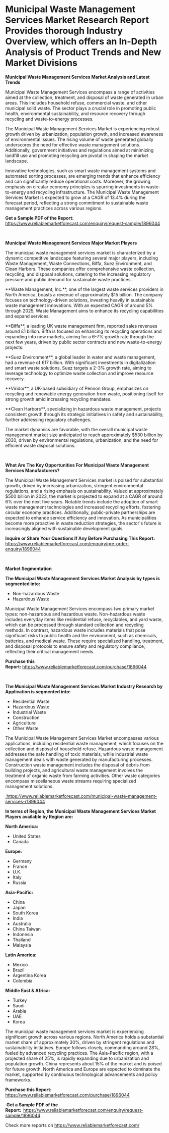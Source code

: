 <p><h1>Municipal Waste Management Services Market Research Report Provides thorough Industry Overview, which offers an In-Depth Analysis of Product Trends and New Market Divisions</h1></p><p><strong>Municipal Waste Management Services Market Analysis and Latest Trends</strong></p>
<p><p>Municipal Waste Management Services encompass a range of activities aimed at the collection, treatment, and disposal of waste generated in urban areas. This includes household refuse, commercial waste, and other municipal solid waste. The sector plays a crucial role in promoting public health, environmental sustainability, and resource recovery through recycling and waste-to-energy processes.</p><p>The Municipal Waste Management Services Market is experiencing robust growth driven by urbanization, population growth, and increased awareness of environmental issues. The rising volume of waste generated globally underscores the need for effective waste management solutions. Additionally, government initiatives and regulations aimed at minimizing landfill use and promoting recycling are pivotal in shaping the market landscape.</p><p>Innovative technologies, such as smart waste management systems and automated sorting processes, are emerging trends that enhance efficiency and can significantly reduce operational costs. Moreover, the growing emphasis on circular economy principles is spurring investments in waste-to-energy and recycling infrastructure. The Municipal Waste Management Services Market is expected to grow at a CAGR of 13.4% during the forecast period, reflecting a strong commitment to sustainable waste management practices across various regions.</p></p>
<p><strong>Get a Sample PDF of the Report:&nbsp;</strong> <a href="https://www.reliablemarketforecast.com/enquiry/request-sample/1896044?utm_campaign=3445&utm_medium=2&utm_source=Github&utm_content=ia&utm_term=28032025&utm_id=municipal-waste-management-services">https://www.reliablemarketforecast.com/enquiry/request-sample/1896044</a></p>
<p>&nbsp;</p>
<p><strong>Municipal Waste Management Services Major Market Players</strong></p>
<p><p>The municipal waste management services market is characterized by a dynamic competitive landscape featuring several major players, including Waste Management, Waste Connections, Biffa, Suez Environment, and Clean Harbors. These companies offer comprehensive waste collection, recycling, and disposal solutions, catering to the increasing regulatory pressure and public demand for sustainable waste practices.</p><p>**Waste Management, Inc.**, one of the largest waste services providers in North America, boasts a revenue of approximately $15 billion. The company focuses on technology-driven solutions, investing heavily in sustainable waste management innovations. With an expected CAGR of around 5% through 2025, Waste Management aims to enhance its recycling capabilities and expand services.</p><p>**Biffa**, a leading UK waste management firm, reported sales revenues around £1 billion. Biffa is focused on enhancing its recycling operations and expanding into new markets, aiming for a 6-7% growth rate through the next few years, driven by public sector contracts and new waste-to-energy projects.</p><p>**Suez Environment**, a global leader in water and waste management, had a revenue of €17 billion. With significant investments in digitalization and smart waste solutions, Suez targets a 2-3% growth rate, aiming to leverage technology to optimize waste collection and improve resource recovery.</p><p>**Viridor**, a UK-based subsidiary of Pennon Group, emphasizes on recycling and renewable energy generation from waste, positioning itself for strong growth amid increasing recycling mandates. </p><p>**Clean Harbors**, specializing in hazardous waste management, projects consistent growth through its strategic initiatives in safety and sustainability, further addressing regulatory challenges.</p><p>The market dynamics are favorable, with the overall municipal waste management market size anticipated to reach approximately $530 billion by 2030, driven by environmental regulations, urbanization, and the need for efficient waste disposal solutions.</p></p>
<p>&nbsp;</p>
<p><strong>What Are The Key Opportunities For Municipal Waste Management Services Manufacturers?</strong></p>
<p><p>The Municipal Waste Management Services market is poised for substantial growth, driven by increasing urbanization, stringent environmental regulations, and a rising emphasis on sustainability. Valued at approximately $500 billion in 2023, the market is projected to expand at a CAGR of around 6% over the next five years. Notable trends include the adoption of smart waste management technologies and increased recycling efforts, fostering circular economy practices. Additionally, public-private partnerships are expected to enhance service efficiency and innovation. As municipalities become more proactive in waste reduction strategies, the sector's future is increasingly aligned with sustainable development goals.</p></p>
<p><strong>Inquire or Share Your Questions If Any Before Purchasing This Report:</strong> <a href="https://www.reliablemarketforecast.com/enquiry/pre-order-enquiry/1896044?utm_campaign=3445&utm_medium=2&utm_source=Github&utm_content=ia&utm_term=28032025&utm_id=municipal-waste-management-services">https://www.reliablemarketforecast.com/enquiry/pre-order-enquiry/1896044</a></p>
<p>&nbsp;</p>
<p><strong>Market Segmentation</strong></p>
<p><strong>The Municipal Waste Management Services Market Analysis by types is segmented into:</strong></p>
<p><ul><li>Non-hazardous Waste</li><li>Hazardous Waste</li></ul></p>
<p><p>Municipal Waste Management Services encompass two primary market types: non-hazardous and hazardous waste. Non-hazardous waste includes everyday items like residential refuse, recyclables, and yard waste, which can be processed through standard collection and recycling methods. In contrast, hazardous waste includes materials that pose significant risks to public health and the environment, such as chemicals, batteries, and medical waste. These require specialized handling, treatment, and disposal protocols to ensure safety and regulatory compliance, reflecting their critical management needs.</p></p>
<p><strong>Purchase this Report:&nbsp;</strong><a href="https://www.reliablemarketforecast.com/purchase/1896044?utm_campaign=3445&utm_medium=2&utm_source=Github&utm_content=ia&utm_term=28032025&utm_id=municipal-waste-management-services">https://www.reliablemarketforecast.com/purchase/1896044</a></p>
<p>&nbsp;</p>
<p><strong>The Municipal Waste Management Services Market Industry Research by Application is segmented into:</strong></p>
<p><ul><li>Residential Waste</li><li>Hazardous Waste</li><li>Industrial Waste</li><li>Construction</li><li>Agriculture</li><li>Other Waste</li></ul></p>
<p><p>The Municipal Waste Management Services Market encompasses various applications, including residential waste management, which focuses on the collection and disposal of household refuse. Hazardous waste management addresses the safe handling of toxic materials, while industrial waste management deals with waste generated by manufacturing processes. Construction waste management includes the disposal of debris from building projects, and agricultural waste management involves the treatment of organic waste from farming activities. Other waste categories encompass miscellaneous waste streams requiring specialized management solutions.</p></p>
<p><a href="https://www.reliablemarketforecast.com/municipal-waste-management-services-r1896044?utm_campaign=3445&utm_medium=2&utm_source=Github&utm_content=ia&utm_term=28032025&utm_id=municipal-waste-management-services">&nbsp;https://www.reliablemarketforecast.com/municipal-waste-management-services-r1896044</a></p>
<p><strong>In terms of Region, the Municipal Waste Management Services Market Players available by Region are:</strong></p>
<p>
    <p> <strong> North America: </strong>
        <ul>
            <li>United States</li>
            <li>Canada</li>
        </ul>
        </p> 
    <p> <strong> Europe: </strong>
        <ul>
            <li>Germany</li>
            <li>France</li>
            <li>U.K.</li>
            <li>Italy</li>
            <li>Russia</li>
        </ul>
        </p> 
    <p> <strong> Asia-Pacific: </strong>
        <ul>
            <li>China</li>
            <li>Japan</li>
            <li>South Korea</li>
            <li>India</li>
            <li>Australia</li>
            <li>China Taiwan</li>
            <li>Indonesia</li>
            <li>Thailand</li>
            <li>Malaysia</li>
        </ul>
        </p> 
    <p> <strong> Latin America: </strong>
        <ul>
            <li>Mexico</li>
            <li>Brazil</li>
            <li>Argentina Korea</li>
            <li>Colombia</li>
        </ul>
        </p> 
    <p> <strong> Middle East & Africa: </strong>
        <ul>
            <li>Turkey</li>
            <li>Saudi</li>
            <li>Arabia</li>
            <li>UAE</li>
            <li>Korea</li>
        </ul>
    </p>
    </p>
<p><p>The municipal waste management services market is experiencing significant growth across various regions. North America holds a substantial market share of approximately 30%, driven by stringent regulations and sustainability initiatives. Europe follows closely, commanding around 28%, fueled by advanced recycling practices. The Asia-Pacific region, with a projected share of 25%, is rapidly expanding due to urbanization and population growth. China represents about 15% of the market and is poised for future growth. North America and Europe are expected to dominate the market, supported by continuous technological advancements and policy frameworks.</p></p>
<p><strong>Purchase this Report: </strong><a href="https://www.reliablemarketforecast.com/purchase/1896044?utm_campaign=3445&utm_medium=2&utm_source=Github&utm_content=ia&utm_term=28032025&utm_id=municipal-waste-management-services">https://www.reliablemarketforecast.com/purchase/1896044</a></p>
<p>&nbsp;<strong>Get a Sample PDF of the Report:&nbsp;&nbsp;</strong><a href="https://www.reliablemarketforecast.com/enquiry/request-sample/1896044?utm_campaign=3445&utm_medium=2&utm_source=Github&utm_content=ia&utm_term=28032025&utm_id=municipal-waste-management-services">https://www.reliablemarketforecast.com/enquiry/request-sample/1896044</a></p>
<p><strong></strong></p>
<p>Check more reports on <a href="https://www.reliablemarketforecast.com/?utm_campaign=3445&utm_medium=2&utm_source=Github&utm_content=ia&utm_term=28032025&utm_id=municipal-waste-management-services">https://www.reliablemarketforecast.com/</a></p>